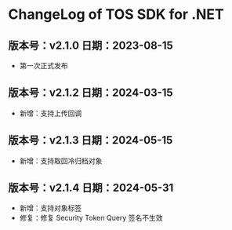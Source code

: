 # ChangeLog of TOS SDK for .NET

## 版本号：v2.1.0 日期：2023-08-15

- 第一次正式发布

## 版本号：v2.1.2 日期：2024-03-15

- 新增：支持上传回调

## 版本号：v2.1.3 日期：2024-05-15

- 新增：支持取回冷归档对象

## 版本号：v2.1.4 日期：2024-05-31

- 新增：支持对象标签
- 修复：修复 Security Token Query 签名不生效